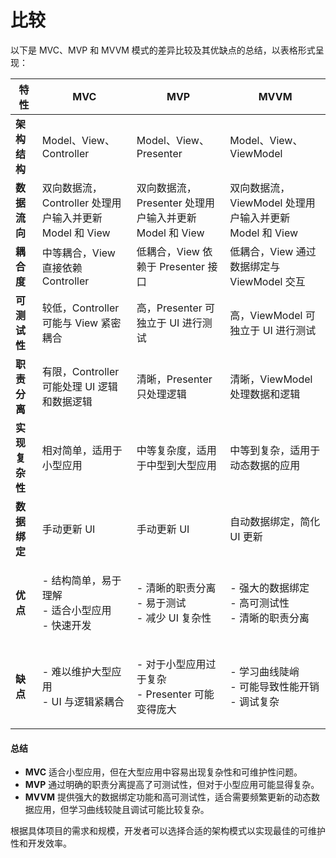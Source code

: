 # 比较

以下是 MVC、MVP 和 MVVM 模式的差异比较及其优缺点的总结，以表格形式呈现：

| 特性        | MVC                                      | MVP                                       | MVVM                                     |
| --------- | ---------------------------------------- | ----------------------------------------- | ---------------------------------------- |
| **架构结构**  | Model、View、Controller                    | Model、View、Presenter                      | Model、View、ViewModel                     |
| **数据流向**  | 双向数据流，Controller 处理用户输入并更新 Model 和 View  | 双向数据流，Presenter 处理用户输入并更新 Model 和 View    | 双向数据流，ViewModel 处理用户输入并更新 Model 和 View   |
| **耦合度**   | 中等耦合，View 直接依赖 Controller                | 低耦合，View 依赖于 Presenter 接口                 | 低耦合，View 通过数据绑定与 ViewModel 交互            |
| **可测试性**  | 较低，Controller 可能与 View 紧密耦合              | 高，Presenter 可独立于 UI 进行测试                  | 高，ViewModel 可独立于 UI 进行测试                 |
| **职责分离**  | 有限，Controller 可能处理 UI 逻辑和数据逻辑            | 清晰，Presenter 只处理逻辑                        | 清晰，ViewModel 处理数据和逻辑                     |
| **实现复杂性** | 相对简单，适用于小型应用                             | 中等复杂度，适用于中型到大型应用                          | 中等到复杂，适用于动态数据的应用                         |
| **数据绑定**  | 手动更新 UI                                  | 手动更新 UI                                   | 自动数据绑定，简化 UI 更新                          |
| **优点**    | <p>- 结构简单，易于理解<br>- 适合小型应用<br>- 快速开发</p> | <p>- 清晰的职责分离<br>- 易于测试<br>- 减少 UI 复杂性</p> | <p>- 强大的数据绑定<br>- 高可测试性<br>- 清晰的职责分离</p> |
| **缺点**    | <p>- 难以维护大型应用<br>- UI 与逻辑紧耦合</p>         | <p>- 对于小型应用过于复杂<br>- Presenter 可能变得庞大</p> | <p>- 学习曲线陡峭<br>- 可能导致性能开销<br>- 调试复杂</p>  |

#### 总结

* **MVC** 适合小型应用，但在大型应用中容易出现复杂性和可维护性问题。
* **MVP** 通过明确的职责分离提高了可测试性，但对于小型应用可能显得复杂。
* **MVVM** 提供强大的数据绑定功能和高可测试性，适合需要频繁更新的动态数据应用，但学习曲线较陡且调试可能比较复杂。

根据具体项目的需求和规模，开发者可以选择合适的架构模式以实现最佳的可维护性和开发效率。
